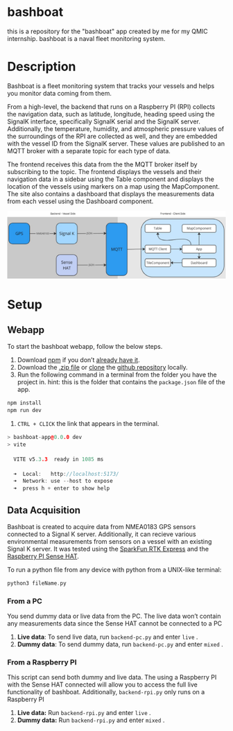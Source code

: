 # bashboat

this is a repository for the "bashboat" app created by me for my QMIC internship. bashboat is a naval fleet monitoring system.

# Description

Bashboat is a fleet monitoring system that tracks your vessels and helps you monitor data coming from them.

From a high-level, the backend that runs on a Raspberry PI (RPI) collects the navigation data, such as latitude, longitude, heading speed using the SignalK interface, specifically SignalK serial and the SignalK server. Additionally, the temperature, humidity, and atmospheric pressure values of the surroundings of the RPI are collected as well, and they are embedded with the vessel ID from the SignalK server. These values are published to an MQTT broker with a separate topic for each type of data.

The frontend receives this data from the the MQTT broker itself by subscribing to the topic. The frontend displays the vessels and their navigation data in a sidebar using the Table component and displays the location of the vessels using markers on a map using the MapComponent. The site also contains a dashboard that displays the measurements data from each vessel using the Dashboard component.

![bashboat flowchart](bashboat-flowchart.png)

# Setup

## Webapp

To start the bashboat webapp, follow the below steps.

1. Download [npm](https://docs.npmjs.com/downloading-and-installing-node-js-and-npm) if you don’t [already have it](https://docs.npmjs.com/downloading-and-installing-node-js-and-npm#:~:text=js%20and%20npm-,Checking%20your%20version%20of%20npm%20and%20Node.js,-To%20see%20if).
2. Download the [.zip file](https://docs.github.com/en/repositories/working-with-files/using-files/downloading-source-code-archives#:~:text=a%20repository.%22-,Downloading%20source%20code%20archives,-You%20can%20download) or [clone](https://learn.microsoft.com/en-us/azure/developer/javascript/how-to/with-visual-studio-code/clone-github-repository?tabs=command-palette#:~:text=Clone%20and%20use%20a%20GitHub%20repository%20in%20Visual%20Studio%20Code) the [github repository](https://github.com/mombash/bashboat) locally.
3. Run the following command in a terminal from the folder you have the project in.
   hint: this is the folder that contains the `package.json` file of the app.

```cpp
npm install
npm run dev
```

1. `CTRL + CLICK` the link that appears in the terminal.

```cpp
> bashboat-app@0.0.0 dev
> vite

  VITE v5.3.3  ready in 1085 ms

  ➜  Local:   http://localhost:5173/
  ➜  Network: use --host to expose
  ➜  press h + enter to show help
```

## Data Acquisition

Bashboat is created to acquire data from NMEA0183 GPS sensors connected to a Signal K server. Additionally, it can recieve various environmental measurements from sensors on a vessel with an existing Signal K server. It was tested using the [SparkFun RTK Express](https://www.sparkfun.com/products/18442) and the [Raspberry PI Sense HAT](https://www.raspberrypi.com/products/sense-hat/).

To run a python file from any device with python from a UNIX-like terminal:

```cpp
python3 fileName.py
```

### From a PC

You send dummy data or live data from the PC. The live data won’t contain any measurements data since the Sense HAT cannot be connected to a PC

1. **Live data**: To send live data, run `backend-pc.py` and enter `live` .
2. **Dummy data**: To send dummy data, run `backend-pc.py` and enter `mixed` .

### From a Raspberry PI

This script can send both dummy and live data. The using a Raspberry PI with the Sense HAT connected will allow you to access the full live functionality of bashboat. Additionally, `backend-rpi.py` only runs on a Raspberry PI

1. **Live data:** Run `backend-rpi.py` and enter `live` .
2. **Dummy data:** Run `backend-rpi.py` and enter `mixed` .
